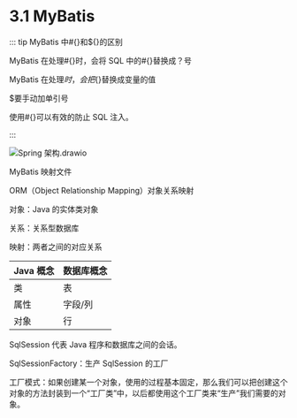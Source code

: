 # 3.1 MyBatis

::: tip MyBatis 中#{}和${}的区别

MyBatis 在处理#{}时，会将 SQL 中的#{}替换成？号

MyBatis 在处理${}时，会把${}替换成变量的值

$要手动加单引号

使用#{}可以有效的防止 SQL 注入。

:::

![Spring 架构.drawio](https://csnotes.oss-cn-beijing.aliyuncs.com/photos/Spring%E6%9E%B6%E6%9E%84.drawio.png)

MyBatis 映射文件

ORM（Object Relationship Mapping）对象关系映射

对象：Java 的实体类对象

关系：关系型数据库

映射：两者之间的对应关系

| Java 概念 | 数据库概念 |
| -------- | ---------- |
| 类       | 表         |
| 属性     | 字段/列    |
| 对象     | 行         |

SqlSession 代表 Java 程序和数据库之间的会话。

SqlSessionFactory：生产 SqlSession 的工厂

工厂模式：如果创建某一个对象，使用的过程基本固定，那么我们可以把创建这个对象的方法封装到一个“工厂类”中，以后都使用这个工厂类来“生产”我们需要的对象。
